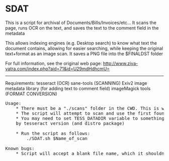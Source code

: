 SDAT
====

This is a script for archival of Documents/Bills/Invoices/etc...
It scans the page, runs OCR on the text, and saves the text to the comment field in the metadata

This allows indexing engines (e.g. Desktop search) to know what text the document contains, allowing
for easier searching, while keeping the original text+format as an image scan.
It saves a PNG file into the $FINALDST folder

For full information, see the original web page:
	http://www.ziva-vatra.com/index.php?aid=71&id=U29mdHdhcmU=

----

Requirements:
    tesseract (OCR)
    sane-tools (SCANNING)
    Exiv2 image metadata library (for adding text to comment field)
	imageMagick tools (FORMAT CONVERSION)

<pre>
Usage:
	* There must be a "./scans" folder in the CWD. This is where the results are saved
	* The script will attempt to scan and use the first found scanning device
	* You may need to set TESS_DATADIR variable to something other than the default, as this varies
	by tesseract version (and distro package)

	* Run the script as follows:
		./SDAT.sh $Name_of_scan

Known bugs:
	* Script will accept a blank file name, which it shouldn't.
</pre>
